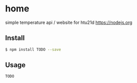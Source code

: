 # home

simple temperature api / website for htu21d
https://nodejs.org

## Install

```sh
$ npm install TODO --save
```

## Usage

```js
TODO
```

